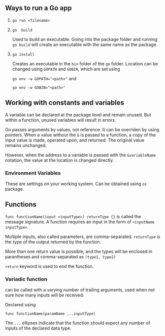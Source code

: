 ## Ways to run a Go app
1. `go run <filename>`

2. `go  build`

    Used to build an executable. Going into the package folder and running `go build` will create an executable with the same name as the package.

3. `go install` 
    
    Creates an executable in the `bin` folder of the `go` folder. Location can be changed using `GOPATH` and `GOBIN`, which are set using 
    
    `go env -w GOPATH="<path>"` and 
    
    `go env -w GOBIN="<path>"`

## Working with constants and variables

A variable can be declared at the package level and remain unused. But within a function, unused variables will result in errors.

Go passes arguments by values, not reference. It can be overriden by using pointers. When a value without the `&` is passed to a function, a copy of the input value is made, operated upon, and returned. The original value remains unchanged.

However, when the address to a variable is passed with the `&variableName` notation, the value at the location is changed directly.

### Environment Variables
These are settings on your working system. Can be obtained using `os` package.

## Functions

`func functionName(input <inputType>) returnType {}` is called the message signature. A function requires an input in the form of `<inputName inputType>`. 

Multiple inputs, also called parameters, are comma-separated. `returnType` is the type of the output returned by the function. 

More than one return value is possible, and the types will be enclosed in parantheses and comma-separated as 
`(type1, type2)`

`return` keyword is used to end the function.

### Variadic function
can be called with a varying number of trailing arguments, used when not sure how many inputs will be received.

Declared using 
```
func functionName(paramName ...inputType)
```

The `...` ellipses indicate that the function should expect any number of inputs of the declared data type.